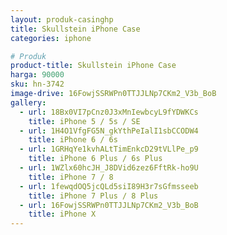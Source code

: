 ```yaml
---
layout: produk-casinghp
title: Skullstein iPhone Case
categories: iphone

# Produk
product-title: Skullstein iPhone Case
harga: 90000
sku: hn-3742
image-drive: 16FowjSSRWPn0TTJJLNp7CKm2_V3b_BoB
gallery:
  - url: 18Bx0VI7pCnz0J3xMnIewbcyL9fYDWKCs
    title: iPhone 5 / 5s / SE
  - url: 1H4O1VfgFG5N_gkYthPeIalI1sbCCODW4
    title: iPhone 6 / 6s
  - url: 1GRHqYe1kvhALtTimEnkcD29tVLlPe_p9
    title: iPhone 6 Plus / 6s Plus
  - url: 1WZlx60hcJH_J8DVid6zez6FftRk-ho9U
    title: iPhone 7 / 8
  - url: 1fewqdOQ5jcQLd5siI89H3r7sGfmsseeb
    title: iPhone 7 Plus / 8 Plus
  - url: 16FowjSSRWPn0TTJJLNp7CKm2_V3b_BoB
    title: iPhone X
---
```

